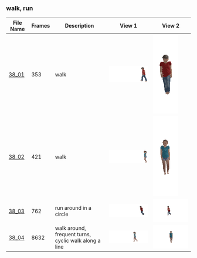 ### walk, run
|File Name|Frames|Description|View 1|View 2|
|-|-|-|-|-|
|[38_01](https://github.com/Shriinivas/cmubvh/raw/main/Sequence-035-039/38/Data/38_01.zip)|353|walk|<img src="https://github.com/Shriinivas/cmubvhgifs/blob/main/Sequence-035-039/38/38_01_0.gif"/>|<img src="https://github.com/Shriinivas/cmubvhgifs/blob/main/Sequence-035-039/38/38_01_1.gif"/>|
|[38_02](https://github.com/Shriinivas/cmubvh/raw/main/Sequence-035-039/38/Data/38_02.zip)|421|walk|<img src="https://github.com/Shriinivas/cmubvhgifs/blob/main/Sequence-035-039/38/38_02_0.gif"/>|<img src="https://github.com/Shriinivas/cmubvhgifs/blob/main/Sequence-035-039/38/38_02_1.gif"/>|
|[38_03](https://github.com/Shriinivas/cmubvh/raw/main/Sequence-035-039/38/Data/38_03.zip)|762|run around in a circle|<img src="https://github.com/Shriinivas/cmubvhgifs/blob/main/Sequence-035-039/38/38_03_0.gif"/>|<img src="https://github.com/Shriinivas/cmubvhgifs/blob/main/Sequence-035-039/38/38_03_1.gif"/>|
|[38_04](https://github.com/Shriinivas/cmubvh/raw/main/Sequence-035-039/38/Data/38_04.zip)|8632|walk around, frequent turns, cyclic walk along a line|<img src="https://github.com/Shriinivas/cmubvhgifs/blob/main/Sequence-035-039/38/38_04_0.gif"/>|<img src="https://github.com/Shriinivas/cmubvhgifs/blob/main/Sequence-035-039/38/38_04_1.gif"/>|
